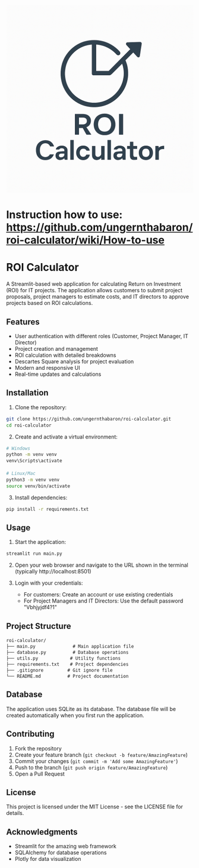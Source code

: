![ROI Calculator](https://github.com/ungernthabaron/roi-calculator/blob/main/Logo.png)

# Instruction how to use: https://github.com/ungernthabaron/roi-calculator/wiki/How-to-use

# ROI Calculator

A Streamlit-based web application for calculating Return on Investment (ROI) for IT projects. The application allows customers to submit project proposals, project managers to estimate costs, and IT directors to approve projects based on ROI calculations.

## Features

- User authentication with different roles (Customer, Project Manager, IT Director)
- Project creation and management
- ROI calculation with detailed breakdowns
- Descartes Square analysis for project evaluation
- Modern and responsive UI
- Real-time updates and calculations

## Installation

1. Clone the repository:
```bash
git clone https://github.com/ungernthabaron/roi-calculator.git
cd roi-calculator
```

2. Create and activate a virtual environment:
```bash
# Windows
python -m venv venv
venv\Scripts\activate

# Linux/Mac
python3 -m venv venv
source venv/bin/activate
```

3. Install dependencies:
```bash
pip install -r requirements.txt
```

## Usage

1. Start the application:
```bash
streamlit run main.py
```

2. Open your web browser and navigate to the URL shown in the terminal (typically http://localhost:8501)

3. Login with your credentials:
   - For customers: Create an account or use existing credentials
   - For Project Managers and IT Directors: Use the default password "Vbhjyjdf4?1"

## Project Structure

```
roi-calculator/
├── main.py              # Main application file
├── database.py          # Database operations
├── utils.py            # Utility functions
├── requirements.txt    # Project dependencies
├── .gitignore         # Git ignore file
└── README.md          # Project documentation
```

## Database

The application uses SQLite as its database. The database file will be created automatically when you first run the application.

## Contributing

1. Fork the repository
2. Create your feature branch (`git checkout -b feature/AmazingFeature`)
3. Commit your changes (`git commit -m 'Add some AmazingFeature'`)
4. Push to the branch (`git push origin feature/AmazingFeature`)
5. Open a Pull Request

## License

This project is licensed under the MIT License - see the LICENSE file for details.

## Acknowledgments

- Streamlit for the amazing web framework
- SQLAlchemy for database operations
- Plotly for data visualization 
